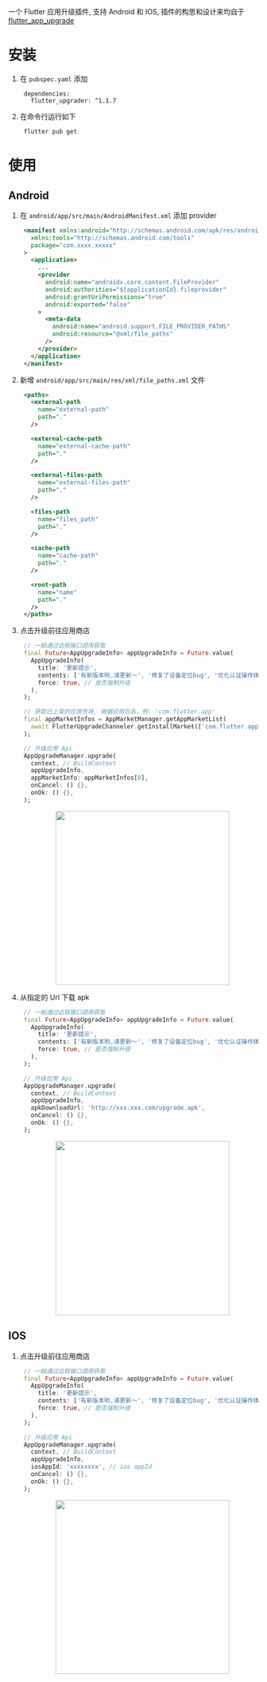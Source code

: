 一个 Flutter 应用升级插件, 支持 Android 和 IOS, 插件的构思和设计来均自于 [flutter_app_upgrade](https://github.com/LaoMengFlutter/flutter-do/tree/master/flutter_app_upgrade)

# 安装

1. 在 `pubspec.yaml` 添加

   ```
    dependencies:
      flutter_upgrader: ^1.1.7
   ```

2. 在命令行运行如下

   ```
    flutter pub get
   ```

# 使用

## Android

1. 在 `android/app/src/main/AndroidManifest.xml` 添加 provider

   ```xml
    <manifest xmlns:android="http://schemas.android.com/apk/res/android"
      xmlns:tools="http://schemas.android.com/tools"
      package="com.xxxx.xxxxx"
    >
      <application>
        ...
        <provider
          android:name="androidx.core.content.FileProvider"
          android:authorities="${applicationId}.fileprovider"
          android:grantUriPermissions="true"
          android:exported="false"
        >
          <meta-data
            android:name="android.support.FILE_PROVIDER_PATHS"
            android:resource="@xml/file_paths"
          />
        </provider>
      </application>
    </manifest>
   ```

2. 新增 `android/app/src/main/res/xml/file_paths.xml` 文件

   ```xml
    <paths>
      <external-path
        name="external-path"
        path="."
      />

      <external-cache-path
        name="external-cache-path"
        path="."
      />

      <external-files-path
        name="external-files-path"
        path="."
      />

      <files-path
        name="files_path"
        path="."
      />

      <cache-path
        name="cache-path"
        path="."
      />

      <root-path
        name="name"
        path="."
      />
    </paths>
   ```

3. 点击升级前往应用商店

   ```dart
    // 一般通过远程接口调用获取
    final Future<AppUpgradeInfo> appUpgradeInfo = Future.value(
      AppUpgradeInfo(
        title: '更新提示',
        contents: ['有新版本哟,请更新～', '修复了设备定位bug', '优化认证操作体验'],
        force: true, // 是否强制升级
      ),
    );

    // 获取已上架的应用市场, 根据应用包名，例: 'com.flutter.app'
    final appMarketInfos = AppMarketManager.getAppMarketList(
      await FlutterUpgradeChanneler.getInstallMarket(['com.flutter.app']),
    );

    // 升级应用 Api
    AppUpgradeManager.upgrade(
      context, // BuildContext
      appUpgradeInfo,
      appMarketInfo: appMarketInfos[0],
      onCancel: () {},
      onOk: () {},
    );
   ```

  <p align="center">
    <img 
      style="width: 350px; margin-left: 35px;" 
      src="https://linpengteng.github.io/resource/flutter-upgrader/android_upgrader.png"
    >
  </p>

4. 从指定的 Url 下载 apk

   ```dart
    // 一般通过远程接口调用获取
    final Future<AppUpgradeInfo> appUpgradeInfo = Future.value(
      AppUpgradeInfo(
        title: '更新提示',
        contents: ['有新版本哟,请更新～', '修复了设备定位bug', '优化认证操作体验'],
        force: true, // 是否强制升级
      ),
    );

    // 升级应用 Api
    AppUpgradeManager.upgrade(
      context, // BuildContext
      appUpgradeInfo,
      apkDownloadUrl: 'http://xxx.xxx.com/upgrade.apk',
      onCancel: () {},
      onOk: () {},
    );
   ```

  <p align="center">
    <img 
      style="width: 350px; margin-left: 35px;" 
      src="https://linpengteng.github.io/resource/flutter-upgrader/android_upgrader.gif"
    >
  </p>

## IOS

1. 点击升级前往应用商店

   ```dart
    // 一般通过远程接口调用获取
    final Future<AppUpgradeInfo> appUpgradeInfo = Future.value(
      AppUpgradeInfo(
        title: '更新提示',
        contents: ['有新版本哟,请更新～', '修复了设备定位bug', '优化认证操作体验'],
        force: true, // 是否强制升级
      ),
    );

    // 升级应用 Api
    AppUpgradeManager.upgrade(
      context, // BuildContext
      appUpgradeInfo,
      iosAppId: 'xxxxxxxx', // ios appId
      onCancel: () {},
      onOk: () {},
    );
   ```

  <p align="center">
    <img 
      style="width: 350px; margin-left: 35px;" 
      src="https://linpengteng.github.io/resource/flutter-upgrader/ios_upgrader.png"
    >
  </p>
